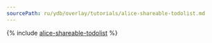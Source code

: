 ```yaml
---
sourcePath: ru/ydb/overlay/tutorials/alice-shareable-todolist.md
---
```

{% include [alice-shareable-todolist](../../_includes/alice-shareable-todolist.md) %}
